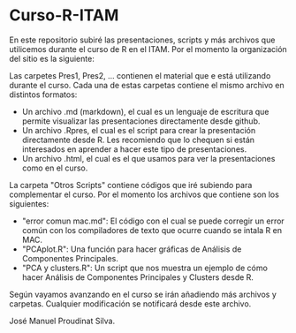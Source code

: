 Curso-R-ITAM
============

En este repositorio subiré las presentaciones, scripts y más archivos que utilicemos durante el curso de R en el ITAM. Por el momento la organización del sitio es la siguiente:

Las carpetes Pres1, Pres2, ... contienen el material que e está utilizando durante el curso. Cada una de estas carpetas contiene el mismo archivo en distintos formatos:
- Un archivo .md (markdown), el cual es un lenguaje de escritura que permite visualizar las presentaciones directamente desde github.
- Un archivo .Rpres, el cual es el script para crear la presentación directamente desde R. Les recomiendo que lo chequen si están interesados en aprender a hacer este tipo de presentaciones.
- Un archivo .html, el cual es el que usamos para ver la presentaciones como en el curso.

La carpeta "Otros Scripts" contiene códigos que iré subiendo para complementar el curso. Por el momento los archivos que contiene son los siguientes:
- "error comun mac.md": El código con el cual se puede corregir un error común con los compiladores de texto que ocurre cuando se intala R en MAC.
- "PCAplot.R": Una función para hacer gráficas de Análisis de Componentes Principales.
- "PCA y clusters.R": Un script que nos muestra un ejemplo de cómo hacer Análisis de Componentes Principales y Clusters desde R.

Según vayamos avanzando en el curso se irán añadiendo más archivos y carpetas. Cualquier modificación se notificará desde este archivo.

José Manuel Proudinat Silva.

